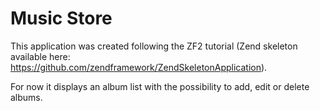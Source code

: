 Music Store
=======================

This application was created following the ZF2 tutorial (Zend skeleton available here: https://github.com/zendframework/ZendSkeletonApplication).

For now it displays an album list with the possibility to add, edit or delete albums.